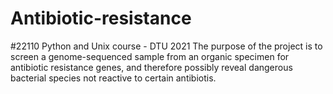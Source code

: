 # Antibiotic-resistance
#22110 Python and Unix course - DTU 2021
The purpose of the project is to screen a genome-sequenced sample from an organic specimen for antibiotic resistance genes, 
and therefore possibly reveal dangerous bacterial species not reactive to certain antibiotis. 
